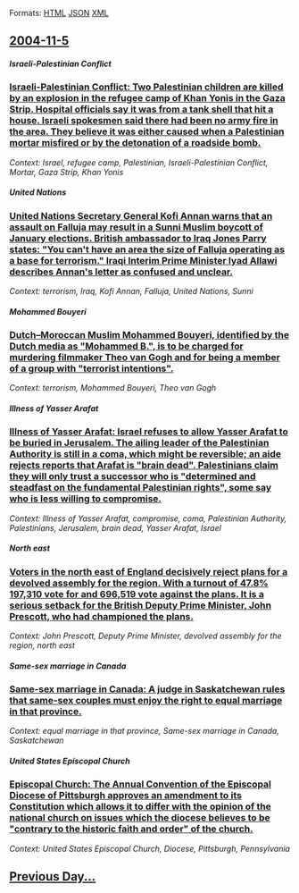 
Formats: [HTML](2004/11/5/index.html)  [JSON](2004/11/5/index.json)  [XML](2004/11/5/index.xml)  

## [2004-11-5](/news/2004/11/5/index.md)

##### Israeli-Palestinian Conflict
### [ Israeli-Palestinian Conflict: Two Palestinian children are killed by an explosion in the refugee camp of Khan Yonis in the Gaza Strip. Hospital officials say it was from a tank shell that hit a house. Israeli spokesmen said there had been no army fire in the area. They believe it was either caused when a Palestinian mortar misfired or by the detonation of a roadside bomb. ](/news/2004/11/5/israeli-palestinian-conflict-two-palestinian-children-are-killed-by-an-explosion-in-the-refugee-camp-of-khan-yonis-in-the-gaza-strip-hosp.md)
_Context: Israel, refugee camp, Palestinian, Israeli-Palestinian Conflict, Mortar, Gaza Strip, Khan Yonis_

##### United Nations
### [ United Nations Secretary General Kofi Annan warns that an assault on Falluja may result in a Sunni Muslim boycott of January elections. British ambassador to Iraq Jones Parry states: "You can't have an area the size of Falluja operating as a base for terrorism." Iraqi Interim Prime Minister Iyad Allawi describes Annan's letter as confused and unclear. ](/news/2004/11/5/united-nations-secretary-general-kofi-annan-warns-that-an-assault-on-falluja-may-result-in-a-sunni-muslim-boycott-of-january-elections-bri.md)
_Context: terrorism, Iraq, Kofi Annan, Falluja, United Nations, Sunni_

##### Mohammed Bouyeri
### [ Dutch&ndash;Moroccan Muslim Mohammed Bouyeri, identified by the Dutch media as "Mohammed B.", is to be charged for murdering filmmaker Theo van Gogh and for being a member of a group with "terrorist intentions". ](/news/2004/11/5/dutch-ndash-moroccan-muslim-mohammed-bouyeri-identified-by-the-dutch-media-as-mohammed-b-is-to-be-charged-for-murdering-filmmaker-theo.md)
_Context: terrorism, Mohammed Bouyeri, Theo van Gogh_

##### Illness of Yasser Arafat
### [ Illness of Yasser Arafat: Israel refuses to allow Yasser Arafat to be buried in Jerusalem. The ailing leader of the Palestinian Authority is still in a coma, which might be reversible; an aide rejects reports that Arafat is "brain dead". Palestinians claim they will only trust a successor who is "determined and steadfast on the fundamental Palestinian rights", some say who is less willing to compromise. ](/news/2004/11/5/illness-of-yasser-arafat-israel-refuses-to-allow-yasser-arafat-to-be-buried-in-jerusalem-the-ailing-leader-of-the-palestinian-authority-i.md)
_Context: Illness of Yasser Arafat, compromise, coma, Palestinian Authority, Palestinians, Jerusalem, brain dead, Yasser Arafat, Israel_

##### North east
### [ Voters in the north east of England decisively reject plans for a devolved assembly for the region. With a turnout of 47.8% 197,310 vote for and 696,519 vote against the plans. It is a serious setback for the British Deputy Prime Minister, John Prescott, who had championed the plans. ](/news/2004/11/5/voters-in-the-north-east-of-england-decisively-reject-plans-for-a-devolved-assembly-for-the-region-with-a-turnout-of-47-8-197-310-vote-fo.md)
_Context: John Prescott, Deputy Prime Minister, devolved assembly for the region, north east_

##### Same-sex marriage in Canada
### [ Same-sex marriage in Canada: A judge in Saskatchewan rules that same-sex couples must enjoy the right to equal marriage in that province. ](/news/2004/11/5/same-sex-marriage-in-canada-a-judge-in-saskatchewan-rules-that-same-sex-couples-must-enjoy-the-right-to-equal-marriage-in-that-province.md)
_Context: equal marriage in that province, Same-sex marriage in Canada, Saskatchewan_

##### United States Episcopal Church
### [ Episcopal Church: The Annual Convention of the Episcopal Diocese of Pittsburgh approves an amendment to its Constitution which allows it to differ with the opinion of the national church on issues which the diocese believes to be "contrary to the historic faith and order" of the church. ](/news/2004/11/5/episcopal-church-the-annual-convention-of-the-episcopal-diocese-of-pittsburgh-approves-an-amendment-to-its-constitution-which-allows-it-to.md)
_Context: United States Episcopal Church, Diocese, Pittsburgh, Pennsylvania_

## [Previous Day...](/news/2004/11/4/index.md)

